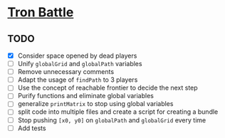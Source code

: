 # [Tron Battle](https://www.codingame.com/multiplayer/bot-programming/tron-battle)

## TODO

- [x] Consider space opened by dead players
- [ ] Unify `globalGrid` and `globalPath` variables
- [ ] Remove unnecessary comments
- [ ] Adapt the usage of `findPath` to 3 players
- [ ] Use the concept of reachable frontier to decide the next step
- [ ] Purify functions and eliminate global variables
- [ ] generalize `printMatrix` to stop using global variables
- [ ] split code into multiple files and create a script for creating a bundle
- [ ] Stop pushing `[x0, y0]` on `globalPath` and `globalGrid` every time
- [ ] Add tests
